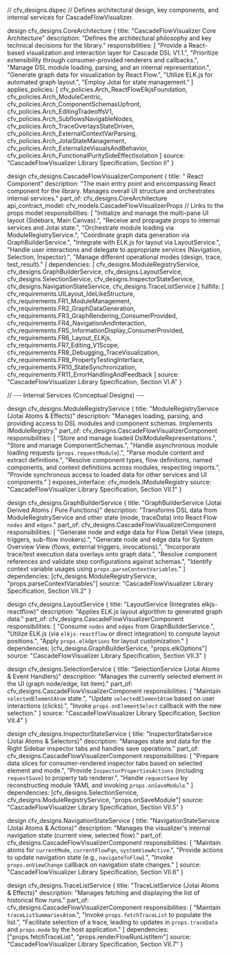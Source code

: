 // cfv_designs.dspec
// Defines architectural design, key components, and internal services for CascadeFlowVisualizer.

design cfv_designs.CoreArchitecture {
    title: "CascadeFlowVisualizer Core Architecture"
    description: "Defines the architectural philosophy and key technical decisions for the library."
    responsibilities: [
        "Provide a React-based visualization and interaction layer for Cascade DSL V1.1.",
        "Prioritize extensibility through consumer-provided renderers and callbacks.",
        "Manage DSL module loading, parsing, and an internal representation.",
        "Generate graph data for visualization by React Flow.",
        "Utilize ELK.js for automated graph layout.",
        "Employ Jotai for state management."
    ]
    applies_policies: [
        cfv_policies.Arch_ReactFlowElkjsFoundation,
        cfv_policies.Arch_ModuleCentric,
        cfv_policies.Arch_ComponentSchemasUpfront,
        cfv_policies.Arch_EditingTradeoffsV1,
        cfv_policies.Arch_SubflowsNavigableNodes,
        cfv_policies.Arch_TraceOverlaysStateDriven,
        cfv_policies.Arch_ExternalContextVarParsing,
        cfv_policies.Arch_JotaiStateManagement,
        cfv_policies.Arch_ExternalizeVisualsAndBehavior,
        cfv_policies.Arch_FunctionalPuritySideEffectIsolation
    ]
    source: "CascadeFlowVisualizer Library Specification, Section II"
}

design cfv_designs.CascadeFlowVisualizerComponent {
    title: "<CascadeFlowVisualizer /> React Component"
    description: "The main entry point and encompassing React component for the library. Manages overall UI structure and orchestrates internal services."
    part_of: cfv_designs.CoreArchitecture
    api_contract_model: cfv_models.CascadeFlowVisualizerProps // Links to the props model
    responsibilities: [
        "Initialize and manage the multi-pane UI layout (Sidebars, Main Canvas).",
        "Receive and propagate props to internal services and Jotai state.",
        "Orchestrate module loading via ModuleRegistryService.",
        "Coordinate graph data generation via GraphBuilderService.",
        "Integrate with ELK.js for layout via LayoutService.",
        "Handle user interactions and delegate to appropriate services (Navigation, Selection, Inspector).",
        "Manage different operational modes (design, trace, test_result)."
    ]
    dependencies: [
        cfv_designs.ModuleRegistryService,
        cfv_designs.GraphBuilderService,
        cfv_designs.LayoutService,
        cfv_designs.SelectionService,
        cfv_designs.InspectorStateService,
        cfv_designs.NavigationStateService,
        cfv_designs.TraceListService
    ]
    fulfills: [
        cfv_requirements.UILayout_IdeLikeStructure,
        cfv_requirements.FR1_ModuleManagement,
        cfv_requirements.FR2_GraphDataGeneration,
        cfv_requirements.FR3_GraphRendering_ConsumerProvided,
        cfv_requirements.FR4_NavigationAndInteraction,
        cfv_requirements.FR5_InformationDisplay_ConsumerProvided,
        cfv_requirements.FR6_Layout_ELKjs,
        cfv_requirements.FR7_Editing_V1Scope,
        cfv_requirements.FR8_Debugging_TraceVisualization,
        cfv_requirements.FR9_PropertyTestingInterface,
        cfv_requirements.FR10_StateSynchronization,
        cfv_requirements.FR11_ErrorHandlingAndFeedback
    ]
    source: "CascadeFlowVisualizer Library Specification, Section VI.A"
}

// --- Internal Services (Conceptual Designs) ---

design cfv_designs.ModuleRegistryService {
    title: "ModuleRegistryService (Jotai Atoms & Effects)"
    description: "Manages loading, parsing, and providing access to DSL modules and component schemas. Implements IModuleRegistry."
    part_of: cfv_designs.CascadeFlowVisualizerComponent
    responsibilities: [
        "Store and manage loaded DslModuleRepresentations.",
        "Store and manage ComponentSchemas.",
        "Handle asynchronous module loading requests (`props.requestModule`).",
        "Parse module content and extract definitions.",
        "Resolve component types, flow definitions, named components, and context definitions across modules, respecting imports.",
        "Provide synchronous access to loaded data for other services and UI components."
    ]
    exposes_interface: cfv_models.IModuleRegistry
    source: "CascadeFlowVisualizer Library Specification, Section VII.1"
}

design cfv_designs.GraphBuilderService {
    title: "GraphBuilderService (Jotai Derived Atoms / Pure Functions)"
    description: "Transforms DSL data from ModuleRegistryService and other state (mode, traceData) into React Flow `nodes` and `edges`."
    part_of: cfv_designs.CascadeFlowVisualizerComponent
    responsibilities: [
        "Generate node and edge data for Flow Detail View (steps, triggers, sub-flow invokers).",
        "Generate node and edge data for System Overview View (flows, external triggers, invocations).",
        "Incorporate trace/test execution data overlays onto graph data.",
        "Resolve component references and validate step configurations against schemas.",
        "Identify context variable usages using `props.parseContextVariables`."
    ]
    dependencies: [cfv_designs.ModuleRegistryService, "props.parseContextVariables"]
    source: "CascadeFlowVisualizer Library Specification, Section VII.2"
}

design cfv_designs.LayoutService {
    title: "LayoutService (Integrates elkjs-reactflow)"
    description: "Applies ELK.js layout algorithm to generated graph data."
    part_of: cfv_designs.CascadeFlowVisualizerComponent
    responsibilities: [
        "Consume `nodes` and `edges` from GraphBuilderService.",
        "Utilize ELK.js (via `elkjs-reactflow` or direct integration) to compute layout positions.",
        "Apply `props.elkOptions` for layout customization."
    ]
    dependencies: [cfv_designs.GraphBuilderService, "props.elkOptions"]
    source: "CascadeFlowVisualizer Library Specification, Section VII.3"
}

design cfv_designs.SelectionService {
    title: "SelectionService (Jotai Atoms & Event Handlers)"
    description: "Manages the currently selected element in the UI (graph node/edge, list item)."
    part_of: cfv_designs.CascadeFlowVisualizerComponent
    responsibilities: [
        "Maintain `selectedElementAtom` state.",
        "Update `selectedElementAtom` based on user interactions (clicks).",
        "Invoke `props.onElementSelect` callback with the new selection."
    ]
    source: "CascadeFlowVisualizer Library Specification, Section VII.4"
}

design cfv_designs.InspectorStateService {
    title: "InspectorStateService (Jotai Atoms & Selectors)"
    description: "Manages state and data for the Right Sidebar inspector tabs and handles save operations."
    part_of: cfv_designs.CascadeFlowVisualizerComponent
    responsibilities: [
        "Prepare data slices for consumer-rendered inspector tabs based on selected element and mode.",
        "Provide `InspectorPropertiesActions` (including `requestSave`) to property tab renderer.",
        "Handle `requestSave` by reconstructing module YAML and invoking `props.onSaveModule`."
    ]
    dependencies: [cfv_designs.SelectionService, cfv_designs.ModuleRegistryService, "props.onSaveModule"]
    source: "CascadeFlowVisualizer Library Specification, Section VII.5"
}

design cfv_designs.NavigationStateService {
    title: "NavigationStateService (Jotai Atoms & Actions)"
    description: "Manages the visualizer's internal navigation state (current view, selected flow)."
    part_of: cfv_designs.CascadeFlowVisualizerComponent
    responsibilities: [
        "Maintain atoms for `currentMode`, `currentFlowFqn`, `systemViewActive`.",
        "Provide actions to update navigation state (e.g., `navigateToFlow`).",
        "Invoke `props.onViewChange` callback on navigation state changes."
    ]
    source: "CascadeFlowVisualizer Library Specification, Section VII.6"
}

design cfv_designs.TraceListService {
    title: "TraceListService (Jotai Atoms & Effects)"
    description: "Manages fetching and displaying the list of historical flow runs."
    part_of: cfv_designs.CascadeFlowVisualizerComponent
    responsibilities: [
        "Maintain `traceListSummariesAtom`.",
        "Invoke `props.fetchTraceList` to populate the list.",
        "Facilitate selection of a trace, leading to updates in `props.traceData` and `props.mode` by the host application."
    ]
    dependencies: ["props.fetchTraceList", "props.renderFlowRunListItem"]
    source: "CascadeFlowVisualizer Library Specification, Section VII.7"
}